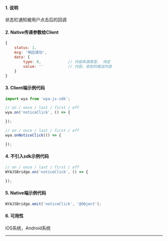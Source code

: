 #### 1. 说明

状态栏通知被用户点击后的回调

#### 2. Native传递参数给Client

```javascript
{
	status: 1,
	msg: '响应成功',
	data: {
		type: 0,            // 内容来源类型， 待定
		value: ''           // 内容，收到的推送内容
	}
}
```

#### 3. Client端示例代码

```javascript
import wya from 'wya-js-sdk';

// on / once / last / first / off
wya.on('noticeClick', () => {

});

// on / once / last / first / off
wya.onNoticeClick(() => {

});
```

#### 4. 不引入sdk示例代码

```javascript
// on / once / last / first / off
WYAJSBridge.on('noticeClick', () => {

});
```

#### 5. Native端示例代码

```javascript
WYAJSBridge.emit('noticeClick', '@Object');
```

#### 6. 可用性

iOS系统，Android系统

---------

